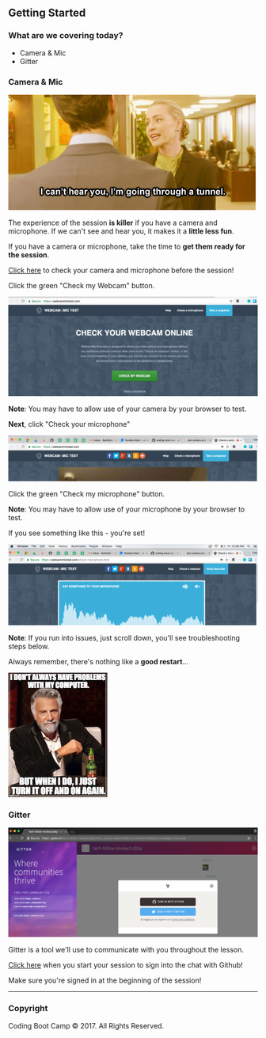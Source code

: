 ## Getting Started

### What are we covering today?

* Camera & Mic
* Gitter

### Camera & Mic

![cannotHear](Images/cannotHear.gif)

The experience of the session __is killer__ if you have a camera and microphone. If we can't see and hear you, it makes it a __little less fun__.

If you have a camera or microphone, take the time to __get them ready for the session__.

[Click here](https://webcammictest.com/) to check your camera and microphone before the session!

Click the green "Check my Webcam" button.

![checkWebCam](Images/checkWebcam.png)

__Note__: You may have to allow use of your camera by your browser to test.

__Next__, click "Check your microphone"

![checkMic](Images/checkMic.png)

Click the green "Check my microphone" button.

__Note__: You may have to allow use of your microphone by your browser to test.

If you see something like this - you're set!

![micSound](Images/micSound.png)

__Note__: If you run into issues, just scroll down, you'll see troubleshooting steps below.

Always remember, there's nothing like a __good restart__...

![restartGif](Images/restartGif.jpg)

### Gitter

![gitter](Images/gitter.png)

Gitter is a tool we'll use to communicate with you throughout the lesson.

[Click here](https://gitter.im/tech-fellow-review/Lobby?utm_source=share-link&utm_medium=link&utm_campaign=share-link#) when you start your session to sign into the chat with Github!

Make sure you're signed in at the beginning of the session!

- - -

### Copyright

Coding Boot Camp © 2017. All Rights Reserved.
